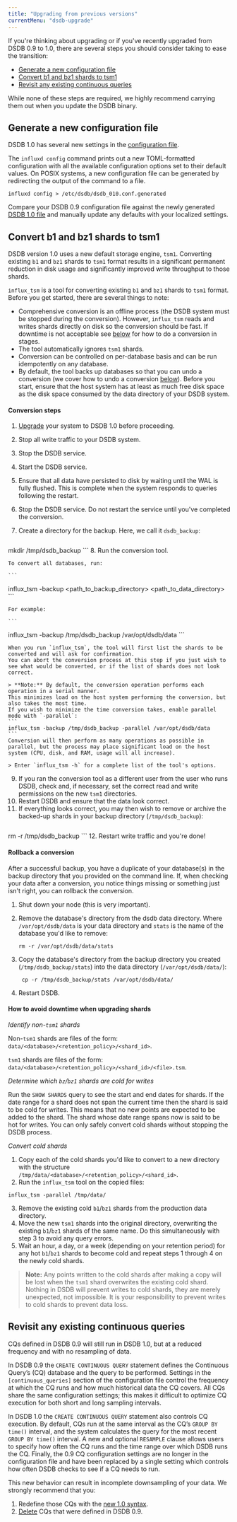 ```yaml
---
title: "Upgrading from previous versions"
currentMenu: "dsdb-upgrade"
---
```


If you're thinking about upgrading or if you've recently upgraded from DSDB 0.9 to 1.0, there are several steps you should consider taking to ease the transition:

* [Generate a new configuration file](/dsdb/v1.0/administration/upgrading/#generate-a-new-configuration-file)
* [Convert b1 and bz1 shards to tsm1](/dsdb/v1.0/administration/upgrading/#convert-b1-and-bz1-shards-to-tsm1)
* [Revisit any existing continuous queries](/dsdb/v1.0/administration/upgrading/#revisit-any-existing-continuous-queries)

While none of these steps are required, we highly recommend carrying them out when you update the DSDB binary.

## Generate a new configuration file

DSDB 1.0 has several new settings in the [configuration file](/dsdb/v1.0/administration/config/).

The `influxd config` command prints out a new TOML-formatted configuration with all the available configuration options set to their default values.
On POSIX systems, a new configuration file can be generated by redirecting the output of the command to a file.

```
influxd config > /etc/dsdb/dsdb_010.conf.generated
```

Compare your DSDB 0.9 configuration file against the newly generated [DSDB 1.0 file](/dsdb/v1.0/administration/config/) and manually update any defaults with your localized settings.

## Convert b1 and bz1 shards to tsm1
DSDB version 1.0 uses a new default storage engine, `tsm1`.
Converting existing `b1` and `bz1` shards to `tsm1` format results in a significant permanent reduction in disk usage and significantly improved write throughput to those shards.

`influx_tsm` is a tool for converting existing `b1` and `bz1` shards to `tsm1` format.
Before you get started, there are several things to note:

* Comprehensive conversion is an offline process (the DSDB system must be stopped during the conversion).
However, `influx_tsm` reads and writes shards directly on disk so the conversion should be fast.
If downtime is not acceptable see [below](/dsdb/v1.0/administration/upgrading/#how-to-avoid-downtime-when-upgrading-shards) for how to do a conversion in stages.
* The tool automatically ignores `tsm1` shards.
* Conversion can be controlled on per-database basis and can be run idempotently on any database.
* By default, the tool backs up databases so that you can undo a conversion (we cover how to undo a conversion [below](/dsdb/v1.0/administration/upgrading/#rollback-a-conversion)).
Before you start, ensure that the host system has at least as much free disk space as the disk space consumed by the data directory of your DSDB system.

#### Conversion steps

1. [Upgrade](https://dasudian.com/downloads/) your system to DSDB 1.0 before proceeding.
2. Stop all write traffic to your DSDB system.
3. Stop the DSDB service.
4. Start the DSDB service.
5. Ensure that all data have persisted to disk by waiting until the WAL is fully flushed.
This is complete when the system responds to queries following the restart.
6. Stop the DSDB service. Do not restart the service until you've completed the conversion.
7. Create a directory for the backup. Here, we call it `dsdb_backup`:

    ```
mkdir /tmp/dsdb_backup
    ```
8. Run the conversion tool.

    To convert all databases, run:

    ```
influx_tsm -backup <path_to_backup_directory>  <path_to_data_directory>
    ```

    For example:

    ```
influx_tsm -backup /tmp/dsdb_backup /var/opt/dsdb/data
    ```

    When you run `influx_tsm`, the tool will first list the shards to be converted and will ask for confirmation.
    You can abort the conversion process at this step if you just wish to see what would be converted, or if the list of shards does not look correct.

    > **Note:** By default, the conversion operation performs each operation in a serial manner.
    This minimizes load on the host system performing the conversion, but also takes the most time.
    If you wish to minimize the time conversion takes, enable parallel mode with `-parallel`:
    ```
    influx_tsm -backup /tmp/dsdb_backup -parallel /var/opt/dsdb/data
    ```
    Conversion will then perform as many operations as possible in parallel, but the process may place significant load on the host system (CPU, disk, and RAM, usage will all increase).  

    > Enter `influx_tsm -h` for a complete list of the tool's options.
9. If you ran the conversion tool as a different user from the user who runs DSDB, check and, if necessary, set the correct read and write permissions on the new `tsm1` directories.
10. Restart DSDB and ensure that the data look correct.
11. If everything looks correct, you may then wish to remove or archive the backed-up shards in your backup directory (`/tmp/dsdb_backup`):
    ```
rm -r /tmp/dsdb_backup
    ```
12. Restart write traffic and you're done!

#### Rollback a conversion
After a successful backup, you have a duplicate of your database(s) in the backup directory that you provided on the command line.
If, when checking your data after a conversion, you notice things missing or something just isn't right, you can rollback the conversion.

1. Shut down your node (this is very important).
2. Remove the database's directory from the dsdb data directory.
Where `/var/opt/dsdb/data` is your data directory and `stats` is the name of the database you'd like to remove:

    ```
    rm -r /var/opt/dsdb/data/stats
    ```
3. Copy the database's directory from the backup directory you created (`/tmp/dsdb_backup/stats`) into the data directory (`/var/opt/dsdb/data/`):

    ```
     cp -r /tmp/dsdb_backup/stats /var/opt/dsdb/data/
    ```
4. Restart DSDB.

#### How to avoid downtime when upgrading shards

*Identify non-`tsm1` shards*

Non-`tsm1` shards are files of the form: `data/<database>/<retention_policy>/<shard_id>`.

`tsm1` shards are files of the form: `data/<database>/<retention_policy>/<shard_id>/<file>.tsm`.

*Determine which `bz`/`bz1` shards are cold for writes*

Run the `SHOW SHARDS` query to see the start and end dates for shards.
If the date range for a shard does not span the current time then the shard is said to be cold for writes.
This means that no new points are expected to be added to the shard.
The shard whose date range spans now is said to be hot for writes.
You can only safely convert cold shards without stopping the DSDB process.

*Convert cold shards*

1. Copy each of the cold shards you'd like to convert to a new directory with the structure `/tmp/data/<database>/<retention_policy>/<shard_id>`.
2. Run the `influx_tsm` tool on the copied files:
```
influx_tsm -parallel /tmp/data/
```
3. Remove the existing cold `b1`/`bz1` shards from the production data directory.
4. Move the new `tsm1` shards into the original directory, overwriting the existing `b1`/`bz1` shards of the same name. Do this simultaneously with step 3 to avoid any query errors.
5. Wait an hour, a day, or a week (depending on your retention period) for any hot `b1`/`bz1` shards to become cold and repeat steps 1 through 4 on the newly cold shards.

> **Note:** Any points written to the cold shards after making a copy will be lost when the `tsm1` shard overwrites the existing cold shard.
Nothing in DSDB will prevent writes to cold shards, they are merely unexpected, not impossible.
It is your responsibility to prevent writes to cold shards to prevent data loss.

## Revisit any existing continuous queries

CQs defined in DSDB 0.9 will still run in DSDB 1.0, but at a reduced frequency and with no resampling of data.

In DSDB 0.9 the `CREATE CONTINUOUS QUERY` statement defines the Continuous Query’s (CQ) database and the query to be performed.
Settings in the `[continuous_queries]` section of the configuration file control the frequency at which the CQ runs and how much historical data the CQ covers.
All CQs share the same configuration settings; this makes it difficult to optimize CQ execution for both short and long sampling intervals.

In DSDB 1.0 the `CREATE CONTINUOUS QUERY` statement also controls CQ execution.
By default, CQs run at the same interval as the CQ’s `GROUP BY time()` interval, and the system calculates the query for the most recent `GROUP BY time()` interval.
A new and optional `RESAMPLE` clause allows users to specify how often the CQ runs and the time range over which DSDB runs the CQ.
Finally, the 0.9 CQ configuration settings are no longer in the configuration file and have been replaced by a single setting which controls how often DSDB checks to see if a CQ needs to run.

This new behavior can result in incomplete downsampling of your data. We strongly recommend that you:

1. Redefine those CQs with the [new 1.0 syntax](/dsdb/v1.0/query_language/continuous_queries/#the-create-continuous-query-statement).
2. [Delete](/dsdb/v1.0/query_language/continuous_queries/#delete-cqs-with-drop) CQs that were defined in DSDB 0.9.
